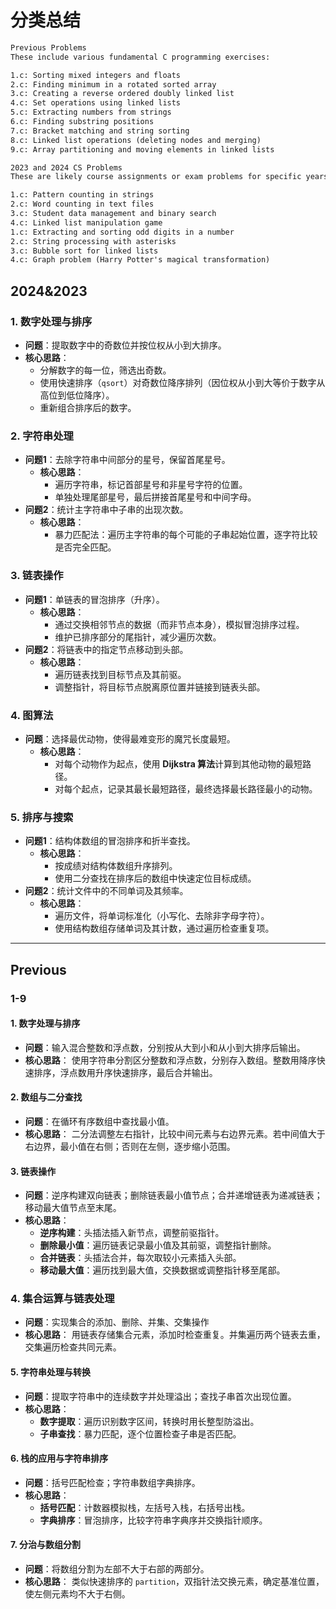 
# 分类总结

```txt
Previous Problems
These include various fundamental C programming exercises:

1.c: Sorting mixed integers and floats
2.c: Finding minimum in a rotated sorted array
3.c: Creating a reverse ordered doubly linked list
4.c: Set operations using linked lists
5.c: Extracting numbers from strings
6.c: Finding substring positions
7.c: Bracket matching and string sorting
8.c: Linked list operations (deleting nodes and merging)
9.c: Array partitioning and moving elements in linked lists

2023 and 2024 CS Problems
These are likely course assignments or exam problems for specific years:

1.c: Pattern counting in strings
2.c: Word counting in text files
3.c: Student data management and binary search
4.c: Linked list manipulation game
1.c: Extracting and sorting odd digits in a number
2.c: String processing with asterisks
3.c: Bubble sort for linked lists
4.c: Graph problem (Harry Potter's magical transformation)
```

## 2024&2023

### **1. 数字处理与排序**

- **问题**：提取数字中的奇数位并按位权从小到大排序。
- **核心思路**：
  - 分解数字的每一位，筛选出奇数。
  - 使用快速排序（`qsort`）对奇数位降序排列（因位权从小到大等价于数字从高位到低位降序）。
  - 重新组合排序后的数字。

### **2. 字符串处理**

- **问题1**：去除字符串中间部分的星号，保留首尾星号。
  - **核心思路**：
    - 遍历字符串，标记首部星号和非星号字符的位置。
    - 单独处理尾部星号，最后拼接首尾星号和中间字母。
- **问题2**：统计主字符串中子串的出现次数。
  - **核心思路**：
    - 暴力匹配法：遍历主字符串的每个可能的子串起始位置，逐字符比较是否完全匹配。

### **3. 链表操作**

- **问题1**：单链表的冒泡排序（升序）。
  - **核心思路**：
    - 通过交换相邻节点的数据（而非节点本身），模拟冒泡排序过程。
    - 维护已排序部分的尾指针，减少遍历次数。
- **问题2**：将链表中的指定节点移动到头部。
  - **核心思路**：
    - 遍历链表找到目标节点及其前驱。
    - 调整指针，将目标节点脱离原位置并链接到链表头部。

### **4. 图算法**

- **问题**：选择最优动物，使得最难变形的魔咒长度最短。
  - **核心思路**：
    - 对每个动物作为起点，使用 **Dijkstra 算法**计算到其他动物的最短路径。
    - 对每个起点，记录其最长最短路径，最终选择最长路径最小的动物。

### **5. 排序与搜索**

- **问题1**：结构体数组的冒泡排序和折半查找。
  - **核心思路**：
    - 按成绩对结构体数组升序排列。
    - 使用二分查找在排序后的数组中快速定位目标成绩。
- **问题2**：统计文件中的不同单词及其频率。
  - **核心思路**：
    - 遍历文件，将单词标准化（小写化、去除非字母字符）。
    - 使用结构数组存储单词及其计数，通过遍历检查重复项。

---

## Previous

### 1-9

#### 1. **数字处理与排序**

- **问题**：输入混合整数和浮点数，分别按从大到小和从小到大排序后输出。
- **核心思路**：
     使用字符串分割区分整数和浮点数，分别存入数组。整数用降序快速排序，浮点数用升序快速排序，最后合并输出。

#### 2. **数组与二分查找**

- **问题**：在循环有序数组中查找最小值。
- **核心思路**：
     二分法调整左右指针，比较中间元素与右边界元素。若中间值大于右边界，最小值在右侧；否则在左侧，逐步缩小范围。

#### 3. **链表操作**

- **问题**：逆序构建双向链表；删除链表最小值节点；合并递增链表为递减链表；移动最大值节点至末尾。
- **核心思路**：
  - **逆序构建**：头插法插入新节点，调整前驱指针。
  - **删除最小值**：遍历链表记录最小值及其前驱，调整指针删除。
  - **合并链表**：头插法合并，每次取较小元素插入头部。
  - **移动最大值**：遍历找到最大值，交换数据或调整指针移至尾部。

### 4. **集合运算与链表处理**

- **问题**：实现集合的添加、删除、并集、交集操作
- **核心思路**：
     用链表存储集合元素，添加时检查重复。并集遍历两个链表去重，交集遍历检查共同元素。

#### 5. **字符串处理与转换**

- **问题**：提取字符串中的连续数字并处理溢出；查找子串首次出现位置。
- **核心思路**：
  - **数字提取**：遍历识别数字区间，转换时用长整型防溢出。
  - **子串查找**：暴力匹配，逐个位置检查子串是否匹配。

#### 6. **栈的应用与字符串排序**

- **问题**：括号匹配检查；字符串数组字典排序。
- **核心思路**：
  - **括号匹配**：计数器模拟栈，左括号入栈，右括号出栈。
  - **字典排序**：冒泡排序，比较字符串字典序并交换指针顺序。

#### 7. **分治与数组分割**

- **问题**：将数组分割为左部不大于右部的两部分。
- **核心思路**：
     类似快速排序的 `partition`，双指针法交换元素，确定基准位置，使左侧元素均不大于右侧。
